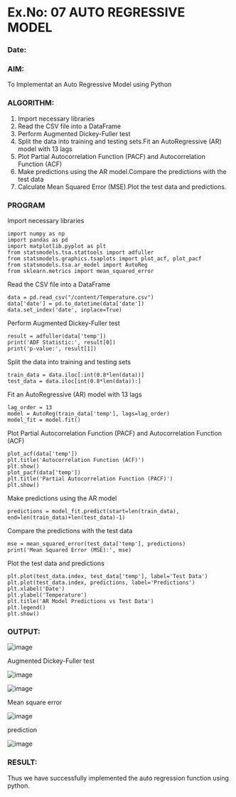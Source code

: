 # Ex.No: 07                                       AUTO REGRESSIVE MODEL
### Date: 



### AIM:
To Implementat an Auto Regressive Model using Python
### ALGORITHM:
1. Import necessary libraries
2. Read the CSV file into a DataFrame
3. Perform Augmented Dickey-Fuller test
4. Split the data into training and testing sets.Fit an AutoRegressive (AR) model with 13 lags
5. Plot Partial Autocorrelation Function (PACF) and Autocorrelation Function (ACF)
6. Make predictions using the AR model.Compare the predictions with the test data
7. Calculate Mean Squared Error (MSE).Plot the test data and predictions.
### PROGRAM
Import necessary libraries
```
import numpy as np
import pandas as pd
import matplotlib.pyplot as plt
from statsmodels.tsa.stattools import adfuller
from statsmodels.graphics.tsaplots import plot_acf, plot_pacf
from statsmodels.tsa.ar_model import AutoReg
from sklearn.metrics import mean_squared_error
```
Read the CSV file into a DataFrame
```
data = pd.read_csv("/content/Temperature.csv")  
data['date'] = pd.to_datetime(data['date'])
data.set_index('date', inplace=True)
```
Perform Augmented Dickey-Fuller test
```
result = adfuller(data['temp']) 
print('ADF Statistic:', result[0])
print('p-value:', result[1])
```
Split the data into training and testing sets
```
train_data = data.iloc[:int(0.8*len(data))]
test_data = data.iloc[int(0.8*len(data)):]
```
Fit an AutoRegressive (AR) model with 13 lags
```
lag_order = 13
model = AutoReg(train_data['temp'], lags=lag_order)
model_fit = model.fit()
```
Plot Partial Autocorrelation Function (PACF) and Autocorrelation Function (ACF)
```
plot_acf(data['temp'])
plt.title('Autocorrelation Function (ACF)')
plt.show()
plot_pacf(data['temp'])
plt.title('Partial Autocorrelation Function (PACF)')
plt.show()
```
Make predictions using the AR model
```
predictions = model_fit.predict(start=len(train_data), end=len(train_data)+len(test_data)-1)
```
Compare the predictions with the test data
```
mse = mean_squared_error(test_data['temp'], predictions)
print('Mean Squared Error (MSE):', mse)
```
Plot the test data and predictions
```
plt.plot(test_data.index, test_data['temp'], label='Test Data')
plt.plot(test_data.index, predictions, label='Predictions')
plt.xlabel('Date')
plt.ylabel('Temperature')
plt.title('AR Model Predictions vs Test Data')
plt.legend()
plt.show()
```
### OUTPUT:

![image](https://github.com/user-attachments/assets/c18be15f-c47a-4664-b824-fd10a4254357)

Augmented Dickey-Fuller test

![image](https://github.com/user-attachments/assets/9a0f8a1d-a7ee-4e9d-b287-fafeb3b25992)

![image](https://github.com/user-attachments/assets/3351b195-8faf-4335-bff0-d441db18a9dd)

Mean square error

![image](https://github.com/user-attachments/assets/edf9ff19-7286-404c-9366-df2cf0d3b4c6)

prediction

![image](https://github.com/user-attachments/assets/f4236aba-4188-4fd9-abdf-4b0be41a2f0f)


### RESULT:
Thus we have successfully implemented the auto regression function using python.
